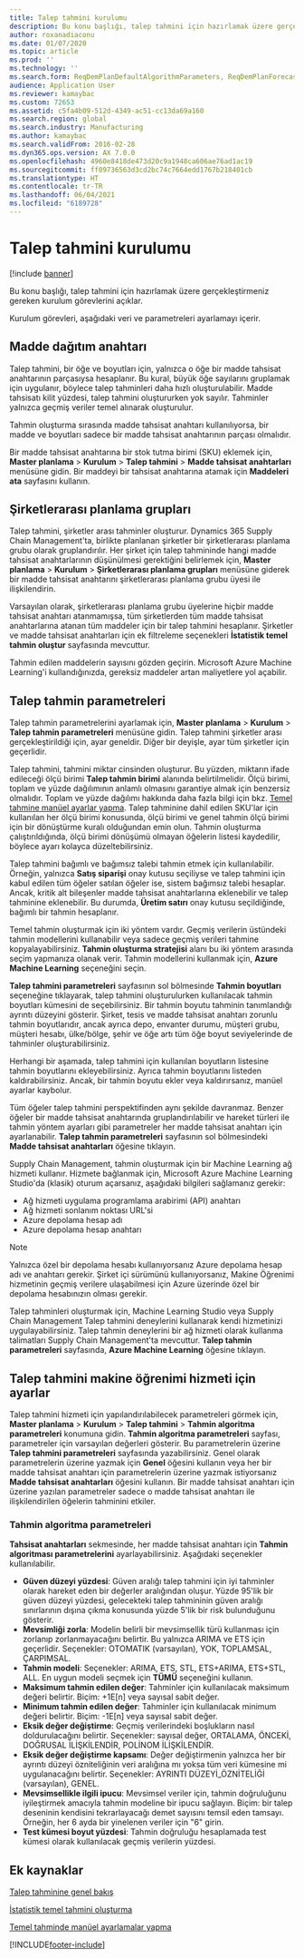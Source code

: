 ```yaml
---
title: Talep tahmini kurulumu
description: Bu konu başlığı, talep tahmini için hazırlamak üzere gerçekleştirmeniz gereken kurulum görevlerini açıklar.
author: roxanadiaconu
ms.date: 01/07/2020
ms.topic: article
ms.prod: ''
ms.technology: ''
ms.search.form: ReqDemPlanDefaultAlgorithmParameters, ReqDemPlanForecastParameters
audience: Application User
ms.reviewer: kamaybac
ms.custom: 72653
ms.assetid: c5fa4b09-512d-4349-ac51-cc13da69a160
ms.search.region: global
ms.search.industry: Manufacturing
ms.author: kamaybac
ms.search.validFrom: 2016-02-28
ms.dyn365.ops.version: AX 7.0.0
ms.openlocfilehash: 4960e8418de473d20c9a1948ca606ae76ad1ac19
ms.sourcegitcommit: ff09736563d3cd2bc74c7664edd1767b218401cb
ms.translationtype: HT
ms.contentlocale: tr-TR
ms.lasthandoff: 06/04/2021
ms.locfileid: "6189728"
---
```

# <a name="demand-forecasting-setup"></a>Talep tahmini kurulumu

[!include [banner](../includes/banner.md)]

Bu konu başlığı, talep tahmini için hazırlamak üzere gerçekleştirmeniz gereken kurulum görevlerini açıklar.  

Kurulum görevleri, aşağıdaki veri ve parametreleri ayarlamayı içerir.

## <a name="item-allocation-key"></a>Madde dağıtım anahtarı
Talep tahmini, bir öğe ve boyutları için, yalnızca o öğe bir madde tahsisat anahtarının parçasıysa hesaplanır. Bu kural, büyük öğe sayılarını gruplamak için uygulanır, böylece talep tahminleri daha hızlı oluşturulabilir. Madde tahsisatı kilit yüzdesi, talep tahmini oluştururken yok sayılır. Tahminler yalnızca geçmiş veriler temel alınarak oluşturulur. 

Tahmin oluşturma sırasında madde tahsisat anahtarı kullanılıyorsa, bir madde ve boyutları sadece bir madde tahsisat anahtarının parçası olmalıdır. 

Bir madde tahsisat anahtarına bir stok tutma birimi (SKU) eklemek için, **Master planlama** &gt; **Kurulum** &gt; **Talep tahmini** &gt; **Madde tahsisat anahtarları** menüsüne gidin. Bir maddeyi bir tahsisat anahtarına atamak için **Maddeleri ata** sayfasını kullanın.

## <a name="intercompany-planning-groups"></a>Şirketlerarası planlama grupları
Talep tahmini, şirketler arası tahminler oluşturur. Dynamics 365 Supply Chain Management'ta, birlikte planlanan şirketler bir şirketlerarası planlama grubu olarak gruplandırılır. Her şirket için talep tahmininde hangi madde tahsisat anahtarlarının düşünülmesi gerektiğini belirlemek için, **Master planlama** &gt; **Kurulum** &gt; **Şirketlerarası planlama grupları** menüsüne giderek bir madde tahsisat anahtarını şirketlerarası planlama grubu üyesi ile ilişkilendirin. 

Varsayılan olarak, şirketlerarası planlama grubu üyelerine hiçbir madde tahsisat anahtarı atanmamışsa, tüm şirketlerden tüm madde tahsisat anahtarlarına atanan tüm maddeler için bir talep tahmini hesaplanır. Şirketler ve madde tahsisat anahtarları için ek filtreleme seçenekleri **İstatistik temel tahmin oluştur** sayfasında mevcuttur. 

Tahmin edilen maddelerin sayısını gözden geçirin. Microsoft Azure Machine Learning'i kullandığınızda, gereksiz maddeler artan maliyetlere yol açabilir.

## <a name="demand-forecasting-parameters"></a>Talep tahmin parametreleri
Talep tahmin parametrelerini ayarlamak için, **Master planlama** &gt; **Kurulum** &gt; **Talep tahmin parametreleri** menüsüne gidin. Talep tahmini şirketler arası gerçekleştirildiği için, ayar geneldir. Diğer bir deyişle, ayar tüm şirketler için geçerlidir. 

Talep tahmini, tahmini miktar cinsinden oluşturur. Bu yüzden, miktarın ifade edileceği ölçü birimi **Talep tahmin birimi** alanında belirtilmelidir. Ölçü birimi, toplam ve yüzde dağılımının anlamlı olmasını garantiye almak için benzersiz olmalıdır. Toplam ve yüzde dağılımı hakkında daha fazla bilgi için bkz. [Temel tahmine manüel ayarlar yapma](manual-adjustments-baseline-forecast.md). Talep tahminine dahil edilen SKU'lar için kullanılan her ölçü birimi konusunda, ölçü birimi ve genel tahmin ölçü birimi için bir dönüştürme kuralı olduğundan emin olun. Tahmin oluşturma çalıştırıldığında, ölçü birimi dönüşümü olmayan öğelerin listesi kaydedilir, böylece ayarı kolayca düzeltebilirsiniz. 

Talep tahmini bağımlı ve bağımsız talebi tahmin etmek için kullanılabilir. Örneğin, yalnızca **Satış siparişi** onay kutusu seçiliyse ve talep tahmini için kabul edilen tüm öğeler satılan öğeler ise, sistem bağımsız talebi hesaplar. Ancak, kritik alt bileşenler madde tahsisat anahtarlarına eklenebilir ve talep tahminine eklenebilir. Bu durumda, **Üretim satırı** onay kutusu seçildiğinde, bağımlı bir tahmin hesaplanır. 

Temel tahmin oluşturmak için iki yöntem vardır. Geçmiş verilerin üstündeki tahmin modellerini kullanabilir veya sadece geçmiş verileri tahmine kopyalayabilirsiniz. **Tahmin oluşturma stratejisi** alanı bu iki yöntem arasında seçim yapmanıza olanak verir. Tahmin modellerini kullanmak için, **Azure Machine Learning** seçeneğini seçin. 

**Talep tahmini parametreleri** sayfasının sol bölmesinde **Tahmin boyutları** seçeneğine tıklayarak, talep tahmini oluşturulurken kullanılacak tahmin boyutları kümesini de seçebilirsiniz. Bir tahmin boyutu tahminin tanımlandığı ayrıntı düzeyini gösterir. Şirket, tesis ve madde tahsisat anahtarı zorunlu tahmin boyutlarıdır, ancak ayrıca depo, envanter durumu, müşteri grubu, müşteri hesabı, ülke/bölge, şehir ve öğe artı tüm öğe boyut seviyelerinde de tahminler oluşturabilirsiniz. 

Herhangi bir aşamada, talep tahmini için kullanılan boyutların listesine tahmin boyutlarını ekleyebilirsiniz. Ayrıca tahmin boyutlarını listeden kaldırabilirsiniz. Ancak, bir tahmin boyutu ekler veya kaldırırsanız, manüel ayarlar kaybolur. 

Tüm öğeler talep tahmini perspektifinden aynı şekilde davranmaz. Benzer öğeler bir madde tahsisat anahtarında gruplandırılabilir ve hareket türleri ile tahmin yöntem ayarları gibi parametreler her madde tahsisat anahtarı için ayarlanabilir. **Talep tahmin parametreleri** sayfasının sol bölmesindeki **Madde tahsisat anahtarları** öğesine tıklayın. 

Supply Chain Management, tahmin oluşturmak için bir Machine Learning ağ hizmeti kullanır. Hizmete bağlanmak için, Microsoft Azure Machine Learning Studio'da (klasik) oturum açarsanız, aşağıdaki bilgileri sağlamanız gerekir:

-   Ağ hizmeti uygulama programlama arabirimi (API) anahtarı
-   Ağ hizmeti sonlanım noktası URL'si
-   Azure depolama hesap adı
-   Azure depolama hesap anahtarı

> [!NOTE]
> Yalnızca özel bir depolama hesabı kullanıyorsanız Azure depolama hesap adı ve anahtarı gerekir. Şirket içi sürümünü kullanıyorsanız, Makine Öğrenimi hizmetinin geçmiş verilere ulaşabilmesi için Azure üzerinde özel bir depolama hesabınızın olması gerekir. 

Talep tahminleri oluşturmak için, Machine Learning Studio veya Supply Chain Management Talep tahmini deneylerini kullanarak kendi hizmetinizi uygulayabilirsiniz. Talep tahmin deneylerini bir ağ hizmeti olarak kullanma talimatları Supply Chain Management'ta mevcuttur. **Talep tahmin parametreleri** sayfasında, **Azure Machine Learning** öğesine tıklayın.

## <a name="settings-for-the-demand-forecasting-machine-learning-service"></a>Talep tahmini makine öğrenimi hizmeti için ayarlar
Talep tahmini hizmeti için yapılandırılabilecek parametreleri görmek için, **Master planlama** &gt; **Kurulum** &gt; **Talep tahmini** &gt; **Tahmin algoritma parametreleri** konumuna gidin. **Tahmin algoritma parametreleri** sayfası, parametreler için varsayılan değerleri gösterir. Bu parametrelerin üzerine **Talep tahmini parametreleri** sayfasında yazabilirsiniz. Genel olarak parametrelerin üzerine yazmak için **Genel** öğesini kullanın veya her bir madde tahsisat anahtarı için parametrelerin üzerine yazmak istiyorsanız **Madde tahsisat anahtarları** öğesini kullanın. Bir madde tahsisat anahtarı için üzerine yazılan parametreler sadece o madde tahsisat anahtarı ile ilişkilendirilen öğelerin tahminini etkiler.

### <a name="forecast-algorithm-parameters"></a>Tahmin algoritma parametreleri

**Tahsisat anahtarları** sekmesinde, her madde tahsisat anahtarı için **Tahmin algoritması parametrelerini** ayarlayabilirsiniz. Aşağıdaki seçenekler kullanılabilir.
- **Güven düzeyi yüzdesi**: Güven aralığı talep tahmini için iyi tahminler olarak hareket eden bir değerler aralığından oluşur. Yüzde 95'lik bir güven düzeyi yüzdesi, gelecekteki talep tahmininin güven aralığı sınırlarının dışına çıkma konusunda yüzde 5'lik bir risk bulunduğunu gösterir.
- **Mevsimliği zorla**: Modelin belirli bir mevsimsellik türü kullanması için zorlanıp zorlanmayacağını belirtir. Bu yalnızca ARIMA ve ETS için geçerlidir. Seçenekler: OTOMATIK (varsayılan), YOK, TOPLAMSAL, ÇARPIMSAL.
- **Tahmin modeli**: Seçenekler: ARIMA, ETS, STL, ETS+ARIMA, ETS+STL, ALL. En uygun modeli seçmek için **TÜMÜ** seçeneğini kullanın.
- **Maksimum tahmin edilen değer**: Tahminler için kullanılacak maksimum değeri belirtir. Biçim: +1E[n] veya sayısal sabit değer.
- **Minimum tahmin edilen değer**: Tahminler için kullanılacak minimum değeri belirtir. Biçim: -1E[n] veya sayısal sabit değer.
- **Eksik değer değiştirme**: Geçmiş verilerindeki boşlukların nasıl doldurulacağını belirtir. Seçenekler: sayısal değer, ORTALAMA, ÖNCEKİ, DOĞRUSAL İLİŞKİLENDİR, POLİNOM İLİŞKİLENDİR.
- **Eksik değer değiştirme kapsamı**: Değer değiştirmenin yalnızca her bir ayrıntı düzeyi özniteliğinin veri aralığına mı yoksa tüm veri kümesine mi uygulanacağını belirtir. Seçenekler: AYRINTI DÜZEYİ_ÖZNİTELİĞİ (varsayılan), GENEL.
- **Mevsimsellikle ilgili ipucu**: Mevsimsel veriler için, tahmin doğruluğunu iyileştirmek amacıyla tahmin modeline bir ipucu sağlayın. Biçim: bir talep deseninin kendisini tekrarlayacağı demet sayısını temsil eden tamsayı. Örneğin, her 6 ayda bir yinelenen veriler için "6" girin.
- **Test kümesi boyut yüzdesi**: Tahmin doğruluğu hesaplamada test kümesi olarak kullanılacak geçmiş verilerin yüzdesi. 

## <a name="additional-resources"></a>Ek kaynaklar

[Talep tahminine genel bakış](introduction-demand-forecasting.md)

[İstatistik temel tahmini oluşturma](generate-statistical-baseline-forecast.md)

[Temel tahminde manüel ayarlamalar yapma](manual-adjustments-baseline-forecast.md)





[!INCLUDE[footer-include](../../includes/footer-banner.md)]